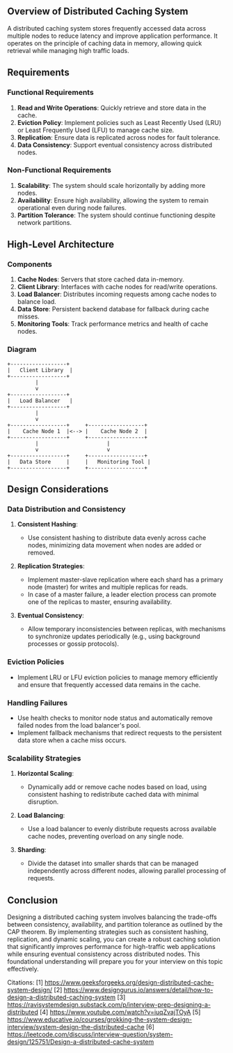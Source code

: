 ## Overview of Distributed Caching System
A distributed caching system stores frequently accessed data across multiple nodes to reduce latency and improve application performance. It operates on the principle of caching data in memory, allowing quick retrieval while managing high traffic loads.

## Requirements

### Functional Requirements
1. **Read and Write Operations**: Quickly retrieve and store data in the cache.
2. **Eviction Policy**: Implement policies such as Least Recently Used (LRU) or Least Frequently Used (LFU) to manage cache size.
3. **Replication**: Ensure data is replicated across nodes for fault tolerance.
4. **Data Consistency**: Support eventual consistency across distributed nodes.

### Non-Functional Requirements
1. **Scalability**: The system should scale horizontally by adding more nodes.
2. **Availability**: Ensure high availability, allowing the system to remain operational even during node failures.
3. **Partition Tolerance**: The system should continue functioning despite network partitions.

## High-Level Architecture

### Components
1. **Cache Nodes**: Servers that store cached data in-memory.
2. **Client Library**: Interfaces with cache nodes for read/write operations.
3. **Load Balancer**: Distributes incoming requests among cache nodes to balance load.
4. **Data Store**: Persistent backend database for fallback during cache misses.
5. **Monitoring Tools**: Track performance metrics and health of cache nodes.

### Diagram
```plaintext
+------------------+
|   Client Library  |
+------------------+
         |
         v
+------------------+
|   Load Balancer   |
+------------------+
         |
         v
+------------------+     +------------------+
|    Cache Node 1  |<--> |    Cache Node 2  |
+------------------+     +------------------+
         |                      |
         v                      v
+------------------+     +------------------+
|   Data Store     |     |   Monitoring Tool |
+------------------+     +------------------+
```

## Design Considerations

### Data Distribution and Consistency
1. **Consistent Hashing**:
   - Use consistent hashing to distribute data evenly across cache nodes, minimizing data movement when nodes are added or removed.

2. **Replication Strategies**:
   - Implement master-slave replication where each shard has a primary node (master) for writes and multiple replicas for reads.
   - In case of a master failure, a leader election process can promote one of the replicas to master, ensuring availability.

3. **Eventual Consistency**:
   - Allow temporary inconsistencies between replicas, with mechanisms to synchronize updates periodically (e.g., using background processes or gossip protocols).

### Eviction Policies
- Implement LRU or LFU eviction policies to manage memory efficiently and ensure that frequently accessed data remains in the cache.

### Handling Failures
- Use health checks to monitor node status and automatically remove failed nodes from the load balancer's pool.
- Implement fallback mechanisms that redirect requests to the persistent data store when a cache miss occurs.

### Scalability Strategies
1. **Horizontal Scaling**:
   - Dynamically add or remove cache nodes based on load, using consistent hashing to redistribute cached data with minimal disruption.

2. **Load Balancing**:
   - Use a load balancer to evenly distribute requests across available cache nodes, preventing overload on any single node.

3. **Sharding**:
   - Divide the dataset into smaller shards that can be managed independently across different nodes, allowing parallel processing of requests.

## Conclusion
Designing a distributed caching system involves balancing the trade-offs between consistency, availability, and partition tolerance as outlined by the CAP theorem. By implementing strategies such as consistent hashing, replication, and dynamic scaling, you can create a robust caching solution that significantly improves performance for high-traffic web applications while ensuring eventual consistency across distributed nodes. This foundational understanding will prepare you for your interview on this topic effectively.

Citations:
[1] https://www.geeksforgeeks.org/design-distributed-cache-system-design/
[2] https://www.designgurus.io/answers/detail/how-to-design-a-distributed-caching-system
[3] https://ravisystemdesign.substack.com/p/interview-prep-designing-a-distributed
[4] https://www.youtube.com/watch?v=iuqZvajTOyA
[5] https://www.educative.io/courses/grokking-the-system-design-interview/system-design-the-distributed-cache
[6] https://leetcode.com/discuss/interview-question/system-design/125751/Design-a-distributed-cache-system